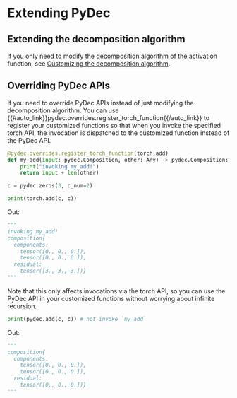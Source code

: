 # Extending PyDec

## Extending the decomposition algorithm

If you only need to modify the decomposition algorithm of the activation function, see [Customizing the decomposition algorithm](decompose-activation-functions.md#customizing-the-decomposition-algorithm).

## Overriding PyDec APIs

If you need to override PyDec APIs instead of just modifying the decomposition algorithm. You can use {{#auto_link}}pydec.overrides.register_torch_function{{/auto_link}} to register your customized functions so that when you invoke the specified torch API, the invocation is dispatched to the customized function instead of the PyDec API.
```python
@pydec.overrides.register_torch_function(torch.add)
def my_add(input: pydec.Composition, other: Any) -> pydec.Composition:
    print("invoking my_add!")
    return input + len(other)

c = pydec.zeros(3, c_num=2)

print(torch.add(c, c))
```

Out:
```python
"""
invoking my_add!
composition{
  components:
    tensor([0., 0., 0.]),
    tensor([0., 0., 0.]),
  residual:
    tensor([3., 3., 3.])}
"""
```

Note that this only affects invocations via the torch API, so you can use the PyDec API in your customized functions without worrying about infinite recursion.
```python
print(pydec.add(c, c)) # not invoke `my_add`
```

Out:
```python
"""
composition{
  components:
    tensor([0., 0., 0.]),
    tensor([0., 0., 0.]),
  residual:
    tensor([0., 0., 0.])}
"""
```